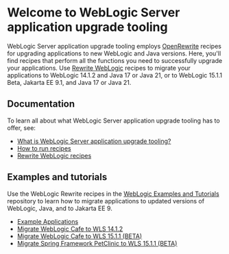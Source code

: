 # Welcome to WebLogic Server application upgrade tooling

WebLogic Server application upgrade tooling employs [OpenRewrite](https://github.com/openrewrite/rewrite) recipes for upgrading applications to new WebLogic and Java versions. Here, you'll find recipes that perform all the functions you need to successfully upgrade your applications. Use [Rewrite WebLogic](https://github.com/oracle/rewrite-recipes/blob/main/rewrite-weblogic/README.md) recipes to migrate your applications to WebLogic 14.1.2 and Java 17 or Java 21, or to WebLogic 15.1.1 Beta, Jakarta EE 9.1, and Java 17 or Java 21.

## Documentation

To learn all about what WebLogic Server application upgrade tooling has to offer, see:

- [What is WebLogic Server application upgrade tooling?](./concepts/index.md)
- [How to run recipes](./procedures/index.md)
- [Rewrite WebLogic recipes](./recipes/index.md)


## Examples and tutorials

Use the WebLogic Rewrite recipes in the [WebLogic Examples and Tutorials](https://github.com/oracle-samples/weblogic-examples) repository to learn how to migrate applications to updated versions of WebLogic, Java, and to Jakarta EE 9.

- [Example Applications](https://github.com/oracle-samples/weblogic-examples/blob/main/README.md#examples)
- [Migrate WebLogic Cafe to WLS 14.1.2](https://github.com/oracle-samples/weblogic-examples/blob/main/tutorials/migrate/weblogic-cafe-14.1.2/README.md)
- [Migrate WebLogic Cafe to WLS 15.1.1 (BETA)](https://github.com/oracle-samples/weblogic-examples/blob/main/tutorials/migrate/weblogic-cafe-15.1.1/README.md)
- [Migrate Spring Framework PetClinic to WLS 15.1.1 (BETA)](https://github.com/oracle-samples/weblogic-examples/blob/main/tutorials/migrate/spring-framework-petclinic-15.1.1/README.md)
